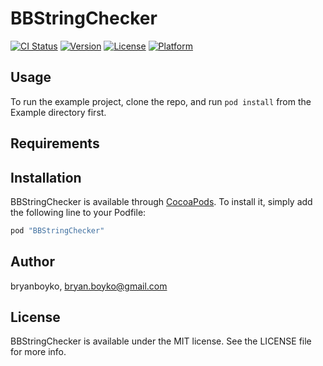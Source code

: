 # BBStringChecker

[![CI Status](http://img.shields.io/travis/bryanboyko/BBStringChecker.svg?style=flat)](https://travis-ci.org/bryanboyko/BBStringChecker)
[![Version](https://img.shields.io/cocoapods/v/BBStringChecker.svg?style=flat)](http://cocoapods.org/pods/BBStringChecker)
[![License](https://img.shields.io/cocoapods/l/BBStringChecker.svg?style=flat)](http://cocoapods.org/pods/BBStringChecker)
[![Platform](https://img.shields.io/cocoapods/p/BBStringChecker.svg?style=flat)](http://cocoapods.org/pods/BBStringChecker)

## Usage

To run the example project, clone the repo, and run `pod install` from the Example directory first.

## Requirements

## Installation

BBStringChecker is available through [CocoaPods](http://cocoapods.org). To install
it, simply add the following line to your Podfile:

```ruby
pod "BBStringChecker"
```

## Author

bryanboyko, bryan.boyko@gmail.com

## License

BBStringChecker is available under the MIT license. See the LICENSE file for more info.
